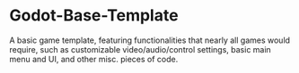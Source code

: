 # Godot-Base-Template
A basic game template, featuring functionalities that nearly all games would require, such as customizable video/audio/control settings, basic main menu and UI, and other misc. pieces of code.

